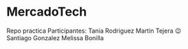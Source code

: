 # MercadoTech
Repo practica
Participantes:
Tania Rodriguez
Martin Tejera :wink:  
Santiago Gonzalez
Melissa Bonilla
